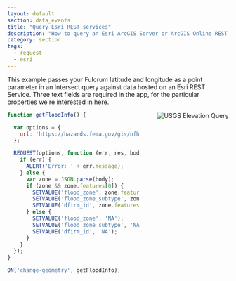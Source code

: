 ```yaml
---
layout: default
section: data_events
title: "Query Esri REST services"
description: "How to query an Esri ArcGIS Server or ArcGIS Online REST Service using Data Events in Fulcrum."
category: section
tags:
  - request
  - esri
---
```


This example passes your Fulcrum latitude and longitude as a point parameter in an Intersect query against data hosted on an Esri REST Service. Three text fields are required in the app, for the particular properties we're interested in here.

<img src="../media/flood-info.gif" alt="USGS Elevation Query" style="float: right; margin-left: 40px;" />

``` js
function getFloodInfo() {

  var options = {
    url: 'https://hazards.fema.gov/gis/nfhl/rest/services/public/NFHLWMS/MapServer/28/query?where=&text=&objectIds=&time=&geometry=' + LONGITUDE() + ',' + LATITUDE() + '&geometryType=esriGeometryPoint&inSR=EPSG%3A4326&spatialRel=esriSpatialRelIntersects&relationParam=&outFields=*&returnGeometry=false&maxAllowableOffset=&geometryPrecision=&outSR=&returnIdsOnly=false&returnCountOnly=false&orderByFields=&groupByFieldsForStatistics=&outStatistics=&returnZ=false&returnM=false&gdbVersion=&returnDistinctValues=false&returnTrueCurves=false&resultOffset=&resultRecordCount=&f=pjson'
  };

  REQUEST(options, function (err, res, body) {
    if (err) {
      ALERT('Error: ' + err.message);
    } else {
      var zone = JSON.parse(body);
      if (zone && zone.features[0]) {
        SETVALUE('flood_zone', zone.features[0].attributes['FLD_ZONE']);
        SETVALUE('flood_zone_subtype', zone.features[0].attributes['ZONE_SUBTY']);
        SETVALUE('dfirm_id', zone.features[0].attributes['DFIRM_ID']);
      } else {
        SETVALUE('flood_zone', 'NA');
        SETVALUE('flood_zone_subtype', 'NA');
        SETVALUE('dfirm_id', 'NA');
      }
    }
  });
}

ON('change-geometry', getFloodInfo);
```
